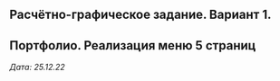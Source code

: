 ## Расчётно-графическое задание. Вариант 1.

## Портфолио. Реализация меню 5 страниц

*Дата: 25.12.22*
